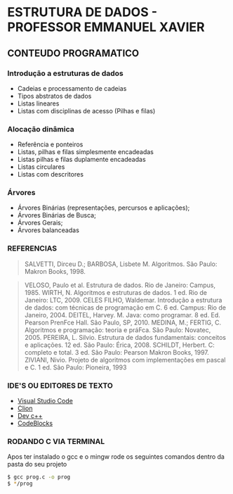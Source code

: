 # ESTRUTURA DE DADOS - PROFESSOR EMMANUEL XAVIER

## CONTEUDO PROGRAMATICO 
### Introdução a estruturas de dados
 - Cadeias e processamento de cadeias
- Tipos abstratos de dados
- Listas lineares
- Listas com disciplinas de acesso (Pilhas e filas)
### Alocação dinâmica
- Referência e ponteiros
- Listas, pilhas e filas simplesmente encadeadas
- Listas pilhas e filas duplamente encadeadas
- Listas circulares
- Listas com descritores
###  Árvores
- Árvores Binárias (representações, percursos e aplicações);
- Árvores Binárias de Busca;
- Árvores Gerais;
- Árvores balanceadas



### REFERENCIAS

> SALVETTI, Dirceu D.; BARBOSA, Lisbete M. Algoritmos. São Paulo:
Makron Books, 1998.

>VELOSO, Paulo et al. Estrutura de dados. Rio de Janeiro: Campus, 1985.
>WIRTH, N. Algoritmos e estruturas de dados. 1 ed. Rio de Janeiro: LTC, 2009.
>CELES FILHO, Waldemar. Introdução a estrutura de dados: com técnicas
de programação em C. 6 ed. Campus: Rio de Janeiro, 2004.
>DEITEL, Harvey. M. Java: como programar. 8 ed. Ed. Pearson PrenFce
Hall. São Paulo, SP, 2010.
>MEDINA, M.; FERTIG, C. Algoritmos e programação: teoria e práFca.
São Paulo: Novatec, 2005.
>PEREIRA, L. Silvio. Estrutura de dados fundamentais: conceitos e
aplicações. 12 ed. São Paulo: Érica, 2008.
>SCHILDT, Herbert. C: completo e total. 3 ed. São Paulo: Pearson Makron
Books, 1997.
>ZIVIANI, Nivio. Projeto de algoritmos com implementações em pascal e
C. 1 ed. São Paulo: Pioneira, 1993



### IDE'S OU EDITORES DE TEXTO


* [Visual Studio Code](https://code.visualstudio.com/)
* [Clion](https://www.jetbrains.com/pt-br/clion/)
*  [Dev c++](https://sourceforge.net/projects/orwelldevcpp//)
*  [CodeBlocks](http://www.codeblocks.org/)


### RODANDO C VIA TERMINAL



Apos ter instalado o gcc e o mingw rode os seguintes comandos dentro da pasta do seu projeto

```sh
$ gcc prog.c -o prog
$ */prog
```

